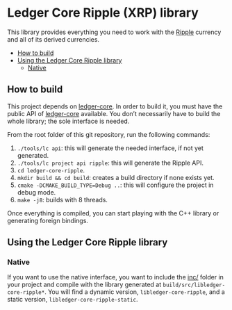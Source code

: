 # Ledger Core Ripple (XRP) library

This library provides everything you need to work with the [Ripple] currency and all of its
derived currencies.

<!-- vim-markdown-toc GFM -->

* [How to build](#how-to-build)
* [Using the Ledger Core Ripple library](#using-the-ledger-core-ripple-library)
  * [Native](#native)

<!-- vim-markdown-toc -->

## How to build

This project depends on [ledger-core]. In order to build it, you must have the public API of
[ledger-core] available. You don’t necessarily have to build the whole library; the sole interface
is needed.

From the root folder of this git repository, run the following commands:

  1. `./tools/lc api`: this will generate the needed interface, if not yet generated.
  2. `./tools/lc project api ripple`: this will generate the Ripple API.
  3. `cd ledger-core-ripple`.
  4. `mkdir build && cd build`: creates a build directory if none exists yet.
  5. `cmake -DCMAKE_BUILD_TYPE=Debug ..`: this will configure the project in debug mode.
  6. `make -j8`:  builds with 8 threads.

Once everything is compiled, you can start playing with the C++ library or generating foreign
bindings.

## Using the Ledger Core Ripple library

### Native

If you want to use the native interface, you want to include the [inc/] folder in your project and
compile with the library generated at `build/src/libledger-core-ripple*`. You will find a dynamic
version, `libledger-core-ripple`, and a static version, `libledger-core-ripple-static`.

[Ripple]: https://ripple.com
[ledger-core]: ../ledger-core
[inc/]: ./inc
